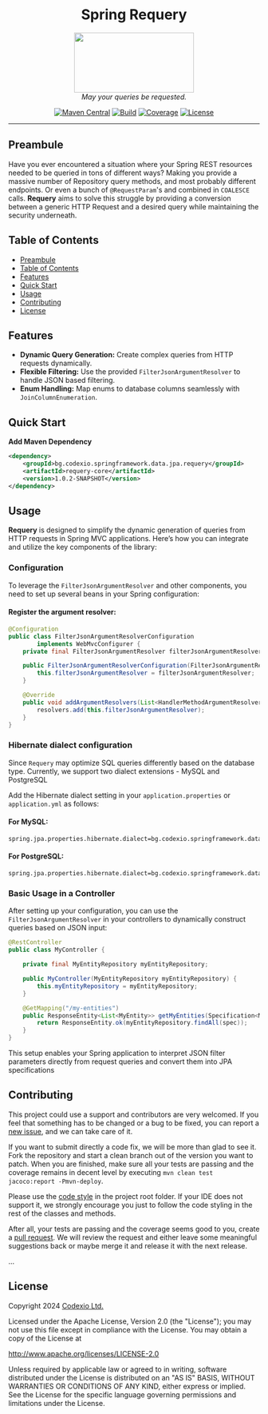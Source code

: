 <h1 align="center">Spring Requery</h1>

<p align="center">
    <img src="./project-logo.png" width="240" height="120"/>
    <br/>
    <em>
        May your queries be requested.
    </em>
</p>

<div align="center">

[![Maven Central](https://img.shields.io/maven-central/v/bg.codexio.springframework.data.jpa.requery/requery-core?color=EE5A9C)](https://central.sonatype.com/artifact/bg.codexio.springframework.data.jpa.requery/requery-core)
[![Build](https://github.com/CodexioLtd/spring-requery/actions/workflows/maven.yml/badge.svg)](https://github.com/CodexioLtd/spring-requery/actions/workflows/maven.yml)
[![Coverage](https://codecov.io/github/CodexioLtd/spring-requery/graph/badge.svg?token=013OEUIYWI)](https://codecov.io/github/CodexioLtd/spring-requery)
[![License](https://img.shields.io/github/license/CodexioLtd/spring-requery.svg)](./LICENSE)

</div>

<hr/>

## Preambule

Have you ever encountered a situation where your Spring REST resources needed to be queried
in tons of different ways? Making you provide a massive number of Repository query methods,
and most probably different endpoints. Or even a bunch of `@RequestParam`'s and combined in
`COALESCE` calls. **Requery** aims to solve this struggle by providing a conversion between
a generic HTTP Request and a desired query while maintaining the security underneath.

## Table of Contents

* [Preambule](#preambule)
* [Table of Contents](#table-of-contents)
* [Features](#features)
* [Quick Start](#quick-start)
* [Usage](#usage)
* [Contributing](#contributing)
* [License](#license)

## Features

* **Dynamic Query Generation:** Create complex queries from HTTP requests dynamically.
* **Flexible Filtering:** Use the provided `FilterJsonArgumentResolver` to handle JSON based filtering.
* **Enum Handling:** Map enums to database columns seamlessly with `JoinColumnEnumeration`.

## Quick Start

**Add Maven Dependency**

```xml
<dependency>
    <groupId>bg.codexio.springframework.data.jpa.requery</groupId>
    <artifactId>requery-core</artifactId>
    <version>1.0.2-SNAPSHOT</version>
</dependency>
```

## Usage

**Requery** is designed to simplify the dynamic generation of queries from HTTP requests in Spring MVC applications.
Here’s how you can integrate and utilize the key components of the library:

### Configuration

To leverage the `FilterJsonArgumentResolver` and other components, you need to set up several beans in your Spring
configuration:

#### Register the argument resolver:

```java
@Configuration
public class FilterJsonArgumentResolverConfiguration
        implements WebMvcConfigurer {
    private final FilterJsonArgumentResolver filterJsonArgumentResolver;

    public FilterJsonArgumentResolverConfiguration(FilterJsonArgumentResolver filterJsonArgumentResolver) {
        this.filterJsonArgumentResolver = filterJsonArgumentResolver;
    }

    @Override
    public void addArgumentResolvers(List<HandlerMethodArgumentResolver> resolvers) {
        resolvers.add(this.filterJsonArgumentResolver);
    }
}
```

### Hibernate dialect configuration

Since `Requery` may optimize SQL queries differently based on the database type. Currently, we support two dialect
extensions - MySQL and PostgreSQL

Add the Hibernate dialect setting in your `application.properties` or `application.yml` as follows:

#### For MySQL:

```properties
spring.jpa.properties.hibernate.dialect=bg.codexio.springframework.data.jpa.requery.resolver.function.ExtendedMysqlDialect
```

#### For PostgreSQL:

```properties
spring.jpa.properties.hibernate.dialect=bg.codexio.springframework.data.jpa.requery.resolver.function.ExtendedPostgresqlDialect
```

### Basic Usage in a Controller

After setting up your configuration, you can use the `FilterJsonArgumentResolver` in your controllers to dynamically
construct queries based on JSON input:

```java
@RestController
public class MyController {

    private final MyEntityRepository myEntityRepository;

    public MyController(MyEntityRepository myEntityRepository) {
        this.myEntityRepository = myEntityRepository;
    }

    @GetMapping("/my-entities")
    public ResponseEntity<List<MyEntity>> getMyEntities(Specification<MyEntity> spec) {
        return ResponseEntity.ok(myEntityRepository.findAll(spec));
    }
}
```

This setup enables your Spring application to interpret JSON filter parameters directly from request queries and convert
them into JPA specifications

## Contributing

This project could use a support and contributors are very welcomed. If you feel that something has to be
changed or a bug to be fixed, you can report a [new issue](https://github.com/CodexioLtd/spring-requery/issues/new), and
we can take care of it.

If you want to submit directly a code fix, we will be more than glad to see it. Fork the repository and start a clean
branch out of the version you want to patch. When you are finished, make sure all your tests are passing and the
coverage remains in decent level by executing `mvn clean test jacoco:report -Pmvn-deploy`.

Please use the [code style](./codestyle.xml)
in the project root folder. If your IDE does not support it, we strongly encourage you just to follow
the code styling in the rest of the classes and methods.

After all, your tests are passing and the coverage seems good to you, create a
[pull request](https://github.com/CodexioLtd/spring-requery/compare). We will review the request and either leave
some meaningful suggestions back or maybe merge it and release it with the next release.

...

## License

Copyright 2024 [Codexio Ltd.](https://codexio.bg)

Licensed under the Apache License, Version 2.0 (the "License");
you may not use this file except in compliance with the License.
You may obtain a copy of the License at

http://www.apache.org/licenses/LICENSE-2.0

Unless required by applicable law or agreed to in writing, software
distributed under the License is distributed on an "AS IS" BASIS,
WITHOUT WARRANTIES OR CONDITIONS OF ANY KIND, either express or implied.
See the License for the specific language governing permissions and
limitations under the License.
